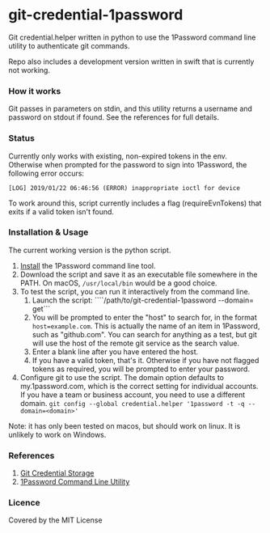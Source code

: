 # git-credential-1password

Git credential.helper written in python to use the 1Password command line utility to authenticate git commands.

Repo also includes a development version written in swift that is currently not working.


### How it works

Git passes in parameters on stdin, and this utility returns a username and 
password on stdout if found. See the references for full details.


### Status

Currently only works with existing, non-expired tokens in the env. Otherwise when prompted for the password to sign into 1Password, the following error occurs:

```[LOG] 2019/01/22 06:46:56 (ERROR) inappropriate ioctl for device```

To work around this, script currently includes a flag (requireEvnTokens) that exits if a valid token isn't found.


### Installation & Usage

The current working version is the python script.

1. [Install](https://support.1password.com/command-line-getting-started/) the 1Password command line tool.
2. Download the script and save it as an executable file somewhere in the PATH. On macOS, ```/usr/local/bin``` would be a good choice.
3. To test the script, you can run it interactively from the command line.
    1. Launch the script: ````/path/to/git-credential-1password --domain=<your domain> get```
    2. You will be prompted to enter the "host" to search for, in the format 
```host=example.com```. This is actually the name of an item in 1Password, such 
as "github.com". You can search for anything as a test, but git will use the host of the remote git service as the search value.
    3. Enter a blank line after you have entered the host.
    4. If you have a valid token, that's it. Otherwise if you have not flagged tokens as required, you will be prompted to enter your password.
4. Configure git to use the script. The domain option defaults to my.1password.com, which  is the correct setting for individual accounts. If you have a team or business account, you need to use a different domain.
  ```git config --global credential.helper '1password -t -q --domain=<domain>'```


Note: it has only been tested on macos, but should work on linux. It is unlikely to 
work on Windows.


### References
1. [Git Credential Storage](https://git-scm.com/book/en/v2/Git-Tools-Credential-Storage)
2. [1Password Command Line Utility](https://support.1password.com/command-line-getting-started/)

### Licence

Covered by the MIT License